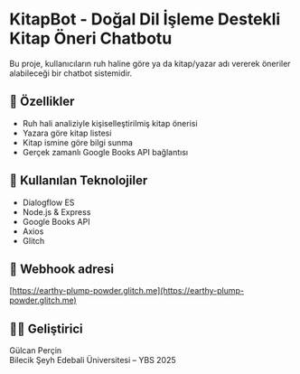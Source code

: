 # KitapBot - Doğal Dil İşleme Destekli Kitap Öneri Chatbotu

Bu proje, kullanıcıların ruh haline göre ya da kitap/yazar adı vererek öneriler alabileceği bir chatbot sistemidir.

## 🚀 Özellikler
- Ruh hali analiziyle kişiselleştirilmiş kitap önerisi
- Yazara göre kitap listesi
- Kitap ismine göre bilgi sunma
- Gerçek zamanlı Google Books API bağlantısı

## 🧰 Kullanılan Teknolojiler
- Dialogflow ES
- Node.js & Express
- Google Books API
- Axios
- Glitch

## 🔗 Webhook adresi
[https://earthy-plump-powder.glitch.me](https://earthy-plump-powder.glitch.me)

## 👩‍💻 Geliştirici
Gülcan Perçin  
Bilecik Şeyh Edebali Üniversitesi – YBS 2025
